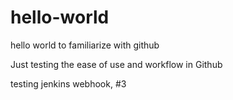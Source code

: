 # hello-world
hello world to familiarize with github

Just testing the ease of use and workflow in Github

testing jenkins webhook, #3
